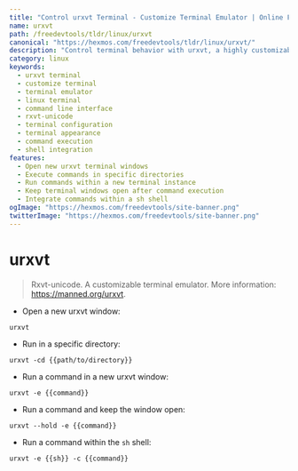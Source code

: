 ```yaml
---
title: "Control urxvt Terminal - Customize Terminal Emulator | Online Free DevTools by Hexmos"
name: urxvt
path: /freedevtools/tldr/linux/urxvt
canonical: "https://hexmos.com/freedevtools/tldr/linux/urxvt/"
description: "Control terminal behavior with urxvt, a highly customizable terminal emulator. Tailor your command-line experience with advanced configurations. Free online tool, no registration required."
category: linux
keywords:
  - urxvt terminal
  - customize terminal
  - terminal emulator
  - linux terminal
  - command line interface
  - rxvt-unicode
  - terminal configuration
  - terminal appearance
  - command execution
  - shell integration
features:
  - Open new urxvt terminal windows
  - Execute commands in specific directories
  - Run commands within a new terminal instance
  - Keep terminal windows open after command execution
  - Integrate commands within a sh shell
ogImage: "https://hexmos.com/freedevtools/site-banner.png"
twitterImage: "https://hexmos.com/freedevtools/site-banner.png"
---
```


# urxvt

> Rxvt-unicode.
> A customizable terminal emulator.
> More information: <https://manned.org/urxvt>.

- Open a new urxvt window:

`urxvt`

- Run in a specific directory:

`urxvt -cd {{path/to/directory}}`

- Run a command in a new urxvt window:

`urxvt -e {{command}}`

- Run a command and keep the window open:

`urxvt --hold -e {{command}}`

- Run a command within the `sh` shell:

`urxvt -e {{sh}} -c {{command}}`
